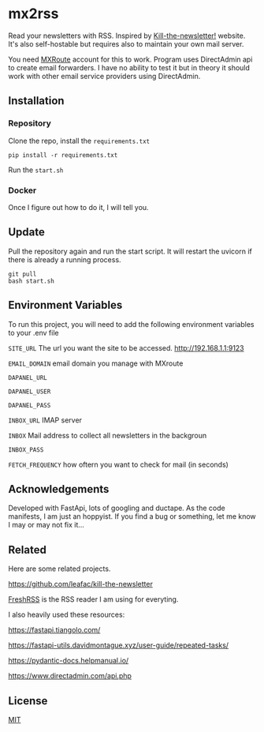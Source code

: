 
# mx2rss

Read your newsletters with RSS. Inspired by [Kill-the-newsletter!](https://kill-the-newsletter.com/) website. 
It's also self-hostable but requires also to maintain your own mail server.

You need [MXRoute](https://mxroute.com/) account for this to work.
Program uses DirectAdmin api to create email forwarders. 
I have no ability to test it but in theory it should work with other email service providers using DirectAdmin.


## Installation 

### Repository

Clone the repo, install the `requirements.txt`

    pip install -r requirements.txt


Run the `start.sh`

### Docker

Once I figure out how to do it, I will tell you.

## Update

Pull the repository again and run the start script. It will restart the uvicorn if there is already a running process.

    git pull
    bash start.sh
    
## Environment Variables

To run this project, you will need to add the following environment variables to your .env file

`SITE_URL`  The url you want the site to be accessed. http://192.168.1.1:9123

`EMAIL_DOMAIN`  email domain you manage with MXroute

`DAPANEL_URL`   

`DAPANEL_USER`

`DAPANEL_PASS`

`INBOX_URL`  IMAP server

`INBOX` Mail address to collect all newsletters in the backgroun

`INBOX_PASS`

`FETCH_FREQUENCY` how oftern you want to check for mail (in seconds)



  

  
## Acknowledgements

Developed with FastApi, lots of googling and ductape. As the code manifests, I am just an hoppyist.
If you find a bug or something, let me know I may or may not fix it...

## Related

Here are some related projects.

https://github.com/leafac/kill-the-newsletter

[FreshRSS](https://freshrss.org/) is the RSS reader I am using for everyting.

I also heavily used these resources:

https://fastapi.tiangolo.com/

https://fastapi-utils.davidmontague.xyz/user-guide/repeated-tasks/

https://pydantic-docs.helpmanual.io/

https://www.directadmin.com/api.php




  
## License

[MIT](https://choosealicense.com/licenses/mit/)

  